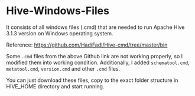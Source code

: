# Hive-Windows-Files
It consists of all windows files (.cmd) that are needed to run Apache Hive 3.1.3 version on Windows operating system.

Reference: https://github.com/HadiFadl/Hive-cmd/tree/master/bin

Some `.cmd` files from the above Github link are not working properly, so I modified them into working condition. Additionally, I added `schematool.cmd`, `metatool.cmd`, `version.cmd` and other `.cmd` files. 

You can just download these files, copy to the exact folder structure in HIVE_HOME directory and start running.
